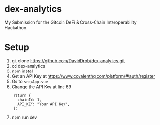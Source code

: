 # dex-analytics

My Submission for the Gitcoin DeFi & Cross-Chain Interoperability Hackathon.

# Setup

1. git clone https://github.com/DavidDrob/dex-analytics.git
2. cd dex-analytics
3. npm install
4. Get an API Key at https://www.covalenthq.com/platform/#/auth/register
5. Go to ```src/App.vue```
6. Change the API Key at line 69

```
    return {
      chainId: 1,
      API_KEY: "Your API Key",
    };
```

7. npm run dev
